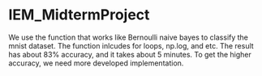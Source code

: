 # IEM_MidtermProject

We use the function that works like Bernoulli naive bayes to classify the mnist dataset.
The function inlcudes for loops, np.log, and etc.
The result has about 83% accuracy, and it takes about 5 minutes.
To get the higher accuracy, we need more developed implementation.
